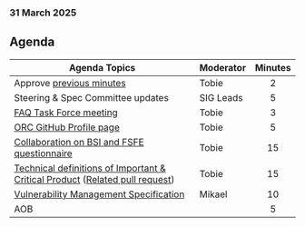 ###  31 March 2025
##  Agenda
 Agenda Topics | Moderator | Minutes |
| ----- | ----- | :---: |
| Approve [previous minutes](https://github.com/orcwg/orcwg/pull/62) | Tobie | 2 |
| Steering & Spec Committee updates | SIG Leads | 5 |
| [FAQ Task Force meeting](https://github.com/orcwg/orcwg/blob/main/MEETINGS.md#faq-task-force-call) | Tobie | 3 |
| [ORC GitHub Profile page](https://github.com/orcwg/.github/pull/1) | Tobie | 5 |
| [Collaboration on BSI and FSFE questionnaire](https://github.com/orcwg/cra-hub/tree/main/questionnaires#questionnaire-for-open-source-and-manufacturers) | Tobie | 15 | 
| [Technical definitions of Important & Critical Product](https://github.com/orcwg/cra-hub/blob/tobie-prod-reg/product-definitions/README.md#current-consultations) ([Related pull request](https://github.com/orcwg/cra-hub/pull/164))| Tobie | 15 | 
| [Vulnerability Management Specification](https://github.com/orcwg/vulnerability-management-spec) | Mikael | 10 |
| AOB | | 5 |
